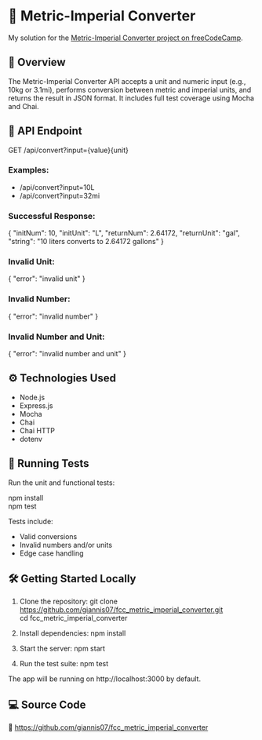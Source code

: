 # 📐 Metric-Imperial Converter

My solution for the [Metric-Imperial Converter project on freeCodeCamp](https://www.freecodecamp.org/learn/quality-assurance/quality-assurance-projects/metric-imperial-converter).

## 📌 Overview

The Metric-Imperial Converter API accepts a unit and numeric input (e.g., 10kg or 3.1mi), performs conversion between metric and imperial units, and returns the result in JSON format. It includes full test coverage using Mocha and Chai.

## 📡 API Endpoint

GET /api/convert?input={value}{unit}

### Examples:
- /api/convert?input=10L
- /api/convert?input=32mi

### Successful Response:
{
  "initNum": 10,
  "initUnit": "L",
  "returnNum": 2.64172,
  "returnUnit": "gal",
  "string": "10 liters converts to 2.64172 gallons"
}

### Invalid Unit:
{
  "error": "invalid unit"
}

### Invalid Number:
{
  "error": "invalid number"
}

### Invalid Number and Unit:
{
  "error": "invalid number and unit"
}

## ⚙️ Technologies Used

- Node.js
- Express.js
- Mocha
- Chai
- Chai HTTP
- dotenv

## 🧪 Running Tests

Run the unit and functional tests:

npm install  
npm test

Tests include:
- Valid conversions
- Invalid numbers and/or units
- Edge case handling

## 🛠️ Getting Started Locally

1. Clone the repository:
   git clone https://github.com/giannis07/fcc_metric_imperial_converter.git  
   cd fcc_metric_imperial_converter

2. Install dependencies:
   npm install

3. Start the server:
   npm start

4. Run the test suite:
   npm test

The app will be running on http://localhost:3000 by default.

## 💻 Source Code

🔗 https://github.com/giannis07/fcc_metric_imperial_converter
